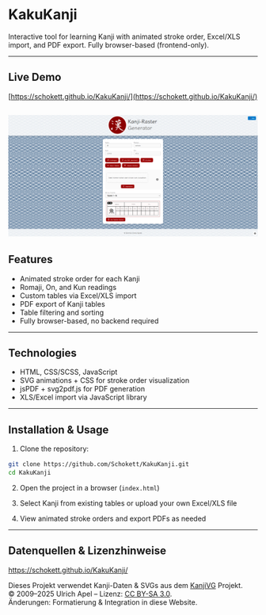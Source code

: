 # KakuKanji

Interactive tool for learning Kanji with animated stroke order, Excel/XLS import, and PDF export. Fully browser-based (frontend-only).

---

## Live Demo

[https://schokett.github.io/KakuKanji/](https://schokett.github.io/KakuKanji/)

![Description of image](assets/ScreenshotLiveDemo.png)
---

## Features

* Animated stroke order for each Kanji
* Romaji, On, and Kun readings
* Custom tables via Excel/XLS import
* PDF export of Kanji tables
* Table filtering and sorting
* Fully browser-based, no backend required

---

## Technologies

* HTML, CSS/SCSS, JavaScript
* SVG animations + CSS for stroke order visualization
* jsPDF + svg2pdf.js for PDF generation
* XLS/Excel import via JavaScript library

---

## Installation & Usage

1. Clone the repository:

```bash
git clone https://github.com/Schokett/KakuKanji.git
cd KakuKanji
```

2. Open the project in a browser (`index.html`)

3. Select Kanji from existing tables or upload your own Excel/XLS file

4. View animated stroke orders and export PDFs as needed

---



## Datenquellen & Lizenzhinweise

https://schokett.github.io/KakuKanji/


Dieses Projekt verwendet Kanji-Daten & SVGs aus dem [KanjiVG](https://kanjivg.tagaini.net/) Projekt.  
© 2009–2025 Ulrich Apel – Lizenz: [CC BY-SA 3.0](https://creativecommons.org/licenses/by-sa/3.0/).  
Änderungen: Formatierung & Integration in diese Website.
